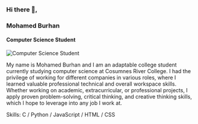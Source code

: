 ### Hi there 👋, 
### Mohamed Burhan
#### Computer Science Student
![Computer Science Student](https://media-exp1.licdn.com/dms/image/C4E16AQEjZiddOb3Lpw/profile-displaybackgroundimage-shrink_350_1400/0/1633737226155?e=1642636800&v=beta&t=w1m8-Hyl75NACseS4BBb8kU2SJNMBV4iLkDSpE2XP7o)

My name is Mohamed Burhan and I am an adaptable college student currently studying computer science at Cosumnes River College. I had the privilege of working for different companies in various roles, where I learned valuable professional technical and overall workspace skills. Whether working on academic, extracurricular, or professional projects, I apply proven problem-solving, critical thinking, and creative thinking skills, which I hope to leverage into any job I work at. 

Skills: C / Python / JavaScript / HTML / CSS






